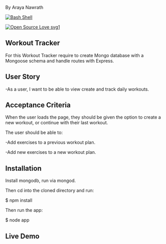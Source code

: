 
By Araya Nawrath 

[![Bash Shell](https://badges.frapsoft.com/bash/v1/bash.png?v=103)](https://github.com/ellerbrock/open-source-badges/)

[![Open Source Love svg1](https://badges.frapsoft.com/os/v1/open-source.svg?v=103)](https://github.com/ellerbrock/open-source-badges/)



##  Workout Tracker 
For this Workout Tracker require to create Mongo database with a Mongoose schema and handle routes with Express.

## User Story 
-As a user, I want to be able to view create and track daily workouts.


## Acceptance Criteria

When the user loads the page, they should be given the option to create a new workout, or continue with their last workout.

The user should be able to:

-Add exercises to a previous workout plan.

-Add new exercises to a new workout plan.

## Installation 

Install mongodb, run via mongod.

Then cd into the cloned directory and run:

$ npm install

Then run the app:

$ node app

## Live Demo  